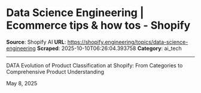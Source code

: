 # Data Science Engineering | Ecommerce tips & how tos - Shopify

**Source**: Shopify AI
**URL**: https://shopify.engineering/topics/data-science-engineering
**Scraped**: 2025-10-10T06:26:04.393758
**Category**: ai_tech

---

DATA
Evolution of Product Classification at Shopify: From Categories to Comprehensive Product Understanding

May 8, 2025
